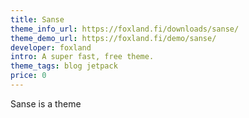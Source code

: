 ```yaml
---
title: Sanse
theme_info_url: https://foxland.fi/downloads/sanse/
theme_demo_url: https://foxland.fi/demo/sanse/
developer: foxland
intro: A super fast, free theme.
theme_tags: blog jetpack
price: 0
---
```

Sanse is a theme
